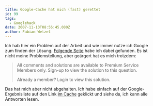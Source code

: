 ```yaml
---
title: Google-Cache hat mich (fast) gerettet
id: 99
tags:
  - Googlehack
date: 2007-11-13T08:56:45.000Z
author: Fabian Wetzel
---
```


Ich hab hier ein Problem auf der Arbeit und wie immer nutze ich Google zum finden der L&#xF6;sung. [Folgende Seite](http://www.experts-exchange.com/Programming/Languages/Java/Q_21292207.html) habe ich dabei gefunden. Es ist nicht meine Problemstellung, aber ge&#xE4;rgert hat es mich trotzdem:
  > All comments and solutions are available to Premium Service Members only. Sign-up to view the solution to this question.
> 
> Already a member? Login to view this solution.  

Das hat mich aber nicht abgehalten. Ich habe einfach auf der Google-Ergebnisliste auf den Link [im Cache](http://209.85.129.104/search?q=cache:oSyMbMJ9-v8J:www.experts-exchange.com/Programming/Languages/Java/Q_21292207.html+hibernate+many-to-many+order-by&amp;hl=de&amp;ct=clnk&amp;cd=3&amp;gl=de) geklickt und siehe da, ich kann alle Antworten lesen.
